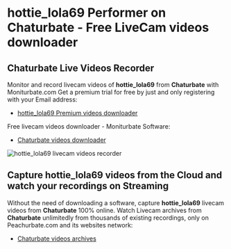 # hottie_lola69 Performer on Chaturbate - Free LiveCam videos downloader

## Chaturbate Live Videos Recorder

Monitor and record livecam videos of **hottie_lola69** from **Chaturbate** with Moniturbate.com
Get a premium trial for free by just and only registering with your Email address:
* [hottie_lola69 Premium videos downloader](https://moniturbate.com/request-demo-licence-key.html)

Free livecam videos downloader - Moniturbate Software:
* [Chaturbate videos downloader](https://moniturbate.com/moniturbate-download-software.html)

![hottie_lola69 livecam videos recorder](https://peachurnet.com/templates/moniturbate-software.png)


## Capture hottie_lola69 videos from the Cloud and watch your recordings on Streaming

Without the need of downloading a software, capture **hottie_lola69** livecam videos from **Chaturbate** 100% online.
Watch Livecam archives from **Chaturbate** unlimitedly from thousands of existing recordings, only on Peachurbate.com and its websites network:
* [Chaturbate videos archives](https://peachurnet.com/)
